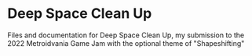 # Deep Space Clean Up
Files and documentation for Deep Space Clean Up, my submission to the 2022 Metroidvania Game Jam with the optional theme of "Shapeshifting"
